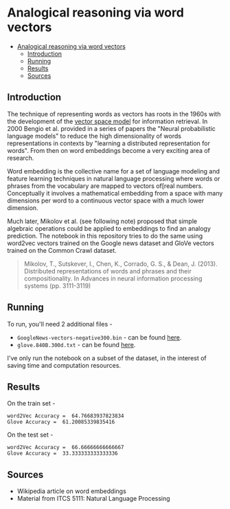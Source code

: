 # Analogical reasoning via word vectors

- [Analogical reasoning via word vectors](#analogical-reasoning-via-word-vectors)
  - [Introduction](#introduction)
  - [Running](#running)
  - [Results](#results)
  - [Sources](#sources)

## Introduction

The technique of representing words as vectors has roots in the 1960s with the development of the [vector space model](https://en.wikipedia.org/wiki/Vector_space_model) for information retrieval. In 2000 Bengio et al. provided in a series of papers the "Neural probabilistic language models" to reduce the high dimensionality of words  representations in contexts by "learning a distributed representation  for words". From then on word embeddings become a very exciting area of research.

Word embedding is the collective name for a set of language modeling and feature learning techniques in natural language processing where words or phrases from the vocabulary are mapped to vectors of[real numbers. Conceptually it involves a mathematical embedding from a space with many dimensions per word to a continuous vector space with a much lower dimension.

Much later, Mikolov et al. (see following note) proposed that simple algebraic operations could be applied to embeddings to find an analogy prediction. The notebook in this repository tries to do the same using word2vec vectors trained on the Google news dataset and GloVe vectors trained on the Common Crawl dataset.

> Mikolov,  T.,  Sutskever,  I.,  Chen,  K.,  Corrado,  G.  S.,  &  Dean,  J.  (2013). Distributed  representations  of  words  and  phrases  and  their  compositionality. In Advances in neural information processing systems (pp. 3111\-3119)

## Running

To run, you'll need 2 additional files -

- `GoogleNews-vectors-negative300.bin` - can be found [here](https://code.google.com/archive/p/word2vec/).
- `glove.840B.300d.txt` - can be found [here](https://nlp.stanford.edu/projects/glove/).

I've only run the notebook on a subset of the dataset, in the interest of saving time and computation resources.

## Results

On the train set -

```
word2Vec Accuracy =  64.76683937823834
Glove Accuracy =  61.20085339835416
```

On the test set -

```
word2Vec Accuracy =  66.66666666666667
Glove Accuracy =  33.333333333333336
```

## Sources

- Wikipedia article on word embeddings
- Material from ITCS 5111: Natural Language Processing
